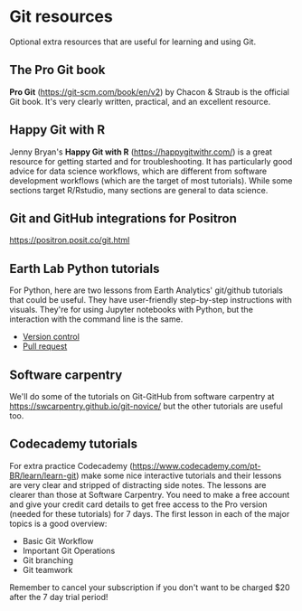 # Git resources

Optional extra resources that are useful for learning and using Git.

## The Pro Git book

**Pro Git** (https://git-scm.com/book/en/v2) by Chacon & Straub is the official Git book. It's very clearly written, practical, and an excellent resource.

## Happy Git with R

Jenny Bryan's **Happy Git with R** (https://happygitwithr.com/) is a great resource for getting started and for troubleshooting. It has particularly good advice for data science workflows, which are different from software development workflows (which are the target of most tutorials). While some sections target R/Rstudio, many sections are general to data science.

## Git and GitHub integrations for Positron

https://positron.posit.co/git.html

## Earth Lab Python tutorials

For Python, here are two lessons from Earth Analytics' git/github tutorials that could be useful. They have user-friendly step-by-step instructions with visuals. They're for using Jupyter notebooks with Python, but the interaction with the command line is the same.
* [Version control](https://www.earthdatascience.org/courses/earth-analytics-bootcamp/git-github-version-control/guided-activity-version-control/)
* [Pull request](https://www.earthdatascience.org/courses/earth-analytics-bootcamp/git-github-version-control/guided-activity-pull-request/)

## Software carpentry

We'll do some of the tutorials on Git-GitHub from software carpentry at https://swcarpentry.github.io/git-novice/ but the other tutorials are useful too.

## Codecademy tutorials

For extra practice Codecademy (https://www.codecademy.com/pt-BR/learn/learn-git) make some nice interactive tutorials and their lessons are very clear and stripped of distracting side notes. The lessons are clearer than those at Software Carpentry. You need to make a free account and give your credit card details to get free access to the Pro version (needed for these tutorials) for 7 days. The first lesson in each of the major topics is a good overview:

  * Basic Git Workflow
  * Important Git Operations
  * Git branching
  * Git teamwork

Remember to cancel your subscription if you don't want to be charged $20 after the 7 day trial period!

